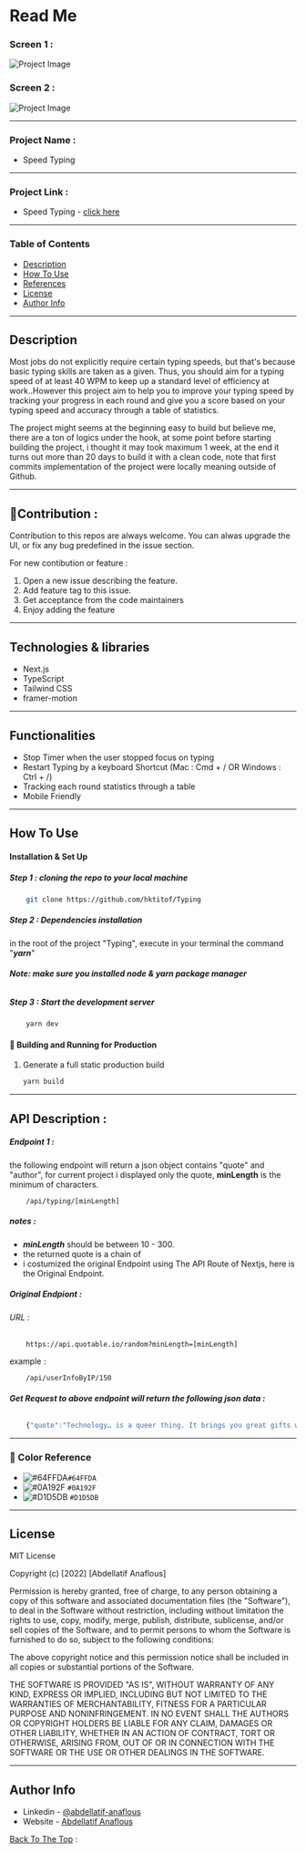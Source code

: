 # Read Me


### Screen 1 :

![Project Image](https://user-images.githubusercontent.com/62770500/193928007-3d46e6c7-0478-4c94-b99c-22186800751b.png)

### Screen 2 :

![Project Image](https://user-images.githubusercontent.com/62770500/193928451-529ec6ea-d064-4674-8ed3-a8dc69934b65.png)

---

### Project Name :

- Speed Typing

---

### Project Link :

- Speed Typing - [click here](https://lovely-biscotti-5ba7b3.netlify.app/)

---

### Table of Contents

- [Description](#description)
- [How To Use](#how-to-use)
- [References](#references)
- [License](#license)
- [Author Info](#author-info)

---

## Description

Most jobs do not explicitly require certain typing speeds, but that's because basic typing skills are taken as a given. Thus, you should aim for a typing speed of at least 40 WPM to keep up a standard level of efficiency at work..However this project aim to help you to improve your typing speed by tracking your progress in each round and give you a score based on your typing speed and accuracy through a table of statistics.

The project might seems at the beginning easy to build but believe me, there are a ton of logics under the hook, at some point before starting building the project, i thought it may took maximum 1 week, at the end it turns out more than 20 days to build it with a clean code, note that first commits implementation of the project were locally meaning outside of Github.

---

## 📌Contribution :
Contribution to this repos are always welcome. You can alwas upgrade the UI, or fix any bug predefined in the issue section.

For new contibution or feature :

1. Open a new issue describing the feature.
2. Add feature tag to this issue.
3. Get acceptance from the code maintainers
4. Enjoy adding the feature

---

## Technologies & libraries

- Next.js
- TypeScript
- Tailwind CSS
- framer-motion
- ---
 
## Functionalities
- Stop Timer when the user stopped focus on typing 
- Restart Typing by a keyboard Shortcut (Mac : Cmd + / OR Windows : Ctrl + /)
- Tracking each round statistics through a table
- Mobile Friendly





---

## How To Use

#### Installation & Set Up
##### Step 1 : cloning the repo to your local machine

```sh
    git clone https://github.com/hktitof/Typing
```

##### Step 2 : Dependencies installation
in the root of the project "Typing", execute in your terminal the command "***yarn***"

###### ***Note: make sure you installed node & yarn package manager***


##### Step 3 : Start the development server

```sh
    yarn dev
```

#### 🚀 Building and Running for Production

1. Generate a full static production build

   ```sh
   yarn build
   ```
---
## API Description :
##### Endpoint 1 :
the following endpoint will return a json object contains "quote" and "author", for current project i displayed only the quote, **minLength** is the minimum of characters.  

```api
    /api/typing/[minLength]
```
##### notes : 
- ***minLength*** should be between 10 - 300.
- the returned quote is a chain of 
- i costumized the original Endpoint using The API Route of Nextjs, here is the Original Endpoint.

##### Original Endpiont :
###### URL : 
```api
    https://api.quotable.io/random?minLength=[minLength]
```

example :

```api
    /api/userInfoByIP/150
```
###### ***Get Request to above endpoint will return the following json data :***
```JavaScript
    {"quote":"Technology… is a queer thing. It brings you great gifts with one hand, and it stabs you in the back with the other.","author":"carrie-snow"}
```
---

### 🎨 Color Reference

- ![#64FFDA](https://via.placeholder.com/15/64FFDA/64FFDA.png)`#64FFDA`
- ![#0A192F](https://via.placeholder.com/15/0A192F/0A192F.png) `#0A192F`
- ![#D1D5DB](https://via.placeholder.com/15/D1D5DB/D1D5DB.png) `#D1D5DB`


---

## License

MIT License

Copyright (c) [2022] [Abdellatif Anaflous]

Permission is hereby granted, free of charge, to any person obtaining a copy
of this software and associated documentation files (the "Software"), to deal
in the Software without restriction, including without limitation the rights
to use, copy, modify, merge, publish, distribute, sublicense, and/or sell
copies of the Software, and to permit persons to whom the Software is
furnished to do so, subject to the following conditions:

The above copyright notice and this permission notice shall be included in all
copies or substantial portions of the Software.

THE SOFTWARE IS PROVIDED "AS IS", WITHOUT WARRANTY OF ANY KIND, EXPRESS OR
IMPLIED, INCLUDING BUT NOT LIMITED TO THE WARRANTIES OF MERCHANTABILITY,
FITNESS FOR A PARTICULAR PURPOSE AND NONINFRINGEMENT. IN NO EVENT SHALL THE
AUTHORS OR COPYRIGHT HOLDERS BE LIABLE FOR ANY CLAIM, DAMAGES OR OTHER
LIABILITY, WHETHER IN AN ACTION OF CONTRACT, TORT OR OTHERWISE, ARISING FROM,
OUT OF OR IN CONNECTION WITH THE SOFTWARE OR THE USE OR OTHER DEALINGS IN THE
SOFTWARE.



---

## Author Info

- Linkedin - [@abdellatif-anaflous](https://www.linkedin.com/in/abdellatif-anaflous/)
- Website - [Abdellatif Anaflous](https://anaflous.com)

[Back To The Top](#description) :

